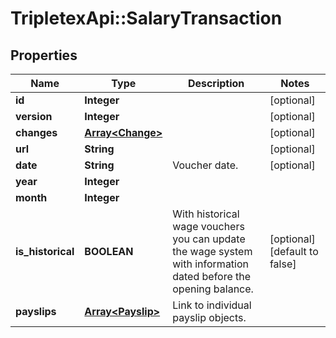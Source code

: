 # TripletexApi::SalaryTransaction

## Properties
Name | Type | Description | Notes
------------ | ------------- | ------------- | -------------
**id** | **Integer** |  | [optional] 
**version** | **Integer** |  | [optional] 
**changes** | [**Array&lt;Change&gt;**](Change.md) |  | [optional] 
**url** | **String** |  | [optional] 
**date** | **String** | Voucher date. | [optional] 
**year** | **Integer** |  | 
**month** | **Integer** |  | 
**is_historical** | **BOOLEAN** | With historical wage vouchers you can update the wage system with information dated before the opening balance. | [optional] [default to false]
**payslips** | [**Array&lt;Payslip&gt;**](Payslip.md) | Link to individual payslip objects. | 


